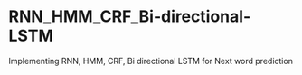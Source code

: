 # RNN_HMM_CRF_Bi-directional-LSTM
Implementing RNN, HMM, CRF, Bi directional LSTM for Next word prediction
